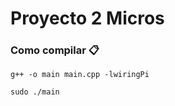 # Proyecto 2 Micros
### Como compilar 📋
```
g++ -o main main.cpp -lwiringPi
```
```
sudo ./main
```

